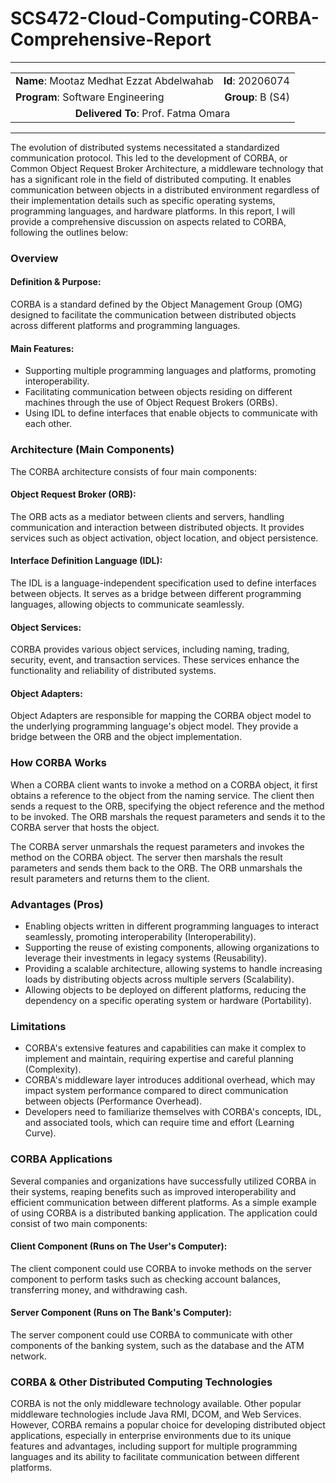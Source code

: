 # SCS472-Cloud-Computing-CORBA-Comprehensive-Report
---

<div align="center">
  <table width="100%">
    <tr>
      <td align="left"><strong>Name</strong>: Mootaz Medhat Ezzat Abdelwahab</td>
      <td align="right"><strong>Id</strong>: 20206074</td>
    </tr>
    <tr>
      <td align="left"><strong>Program</strong>: Software Engineering</td>
      <td align="right"><strong>Group</strong>: B (S4)</td>
    </tr>
    <tr>
      <td colspan="2" align="center"><strong>Delivered To</strong>: Prof. Fatma Omara</td>
    </tr>
  </table>
</div>

---

The evolution of distributed systems necessitated a standardized communication protocol. This led to the development of CORBA, or Common Object Request Broker Architecture, a middleware technology that has a significant role in the field of distributed computing. It enables communication between objects in a distributed environment regardless of their implementation details such as specific operating systems, programming languages, and hardware platforms. In this report, I will provide a comprehensive discussion on aspects related to CORBA, following the outlines below:

### Overview

#### Definition & Purpose:
CORBA is a standard defined by the Object Management Group (OMG) designed to facilitate the communication between distributed objects across different platforms and programming languages.

#### Main Features:
- Supporting multiple programming languages and platforms, promoting interoperability.
- Facilitating communication between objects residing on different machines through the use of Object Request Brokers (ORBs).
- Using IDL to define interfaces that enable objects to communicate with each other.

### Architecture (Main Components)

The CORBA architecture consists of four main components:

#### Object Request Broker (ORB):
The ORB acts as a mediator between clients and servers, handling communication and interaction between distributed objects. It provides services such as object activation, object location, and object persistence.

#### Interface Definition Language (IDL):
The IDL is a language-independent specification used to define interfaces between objects. It serves as a bridge between different programming languages, allowing objects to communicate seamlessly.

#### Object Services:
CORBA provides various object services, including naming, trading, security, event, and transaction services. These services enhance the functionality and reliability of distributed systems.

#### Object Adapters:
Object Adapters are responsible for mapping the CORBA object model to the underlying programming language's object model. They provide a bridge between the ORB and the object implementation.

### How CORBA Works

When a CORBA client wants to invoke a method on a CORBA object, it first obtains a reference to the object from the naming service. The client then sends a request to the ORB, specifying the object reference and the method to be invoked. The ORB marshals the request parameters and sends it to the CORBA server that hosts the object.

The CORBA server unmarshals the request parameters and invokes the method on the CORBA object. The server then marshals the result parameters and sends them back to the ORB. The ORB unmarshals the result parameters and returns them to the client.

### Advantages (Pros)

- Enabling objects written in different programming languages to interact seamlessly, promoting interoperability (Interoperability).
- Supporting the reuse of existing components, allowing organizations to leverage their investments in legacy systems (Reusability).
- Providing a scalable architecture, allowing systems to handle increasing loads by distributing objects across multiple servers (Scalability).
- Allowing objects to be deployed on different platforms, reducing the dependency on a specific operating system or hardware (Portability).

### Limitations

- CORBA's extensive features and capabilities can make it complex to implement and maintain, requiring expertise and careful planning (Complexity).
- CORBA's middleware layer introduces additional overhead, which may impact system performance compared to direct communication between objects (Performance Overhead).
- Developers need to familiarize themselves with CORBA's concepts, IDL, and associated tools, which can require time and effort (Learning Curve).

### CORBA Applications

Several companies and organizations have successfully utilized CORBA in their systems, reaping benefits such as improved interoperability and efficient communication between different platforms. As a simple example of using CORBA is a distributed banking application. The application could consist of two main components:

#### Client Component (Runs on The User's Computer):
The client component could use CORBA to invoke methods on the server component to perform tasks such as checking account balances, transferring money, and withdrawing cash.

#### Server Component (Runs on The Bank's Computer):
The server component could use CORBA to communicate with other components of the banking system, such as the database and the ATM network.

### CORBA & Other Distributed Computing Technologies

CORBA is not the only middleware technology available. Other popular middleware technologies include Java RMI, DCOM, and Web Services. However, CORBA remains a popular choice for developing distributed object applications, especially in enterprise environments due to its unique features and advantages, including support for multiple programming languages and its ability to facilitate communication between different platforms.
